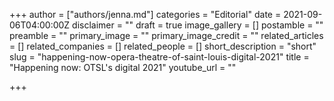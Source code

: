 +++
author = ["authors/jenna.md"]
categories = "Editorial"
date = 2021-09-06T04:00:00Z
disclaimer = ""
draft = true
image_gallery = []
postamble = ""
preamble = ""
primary_image = ""
primary_image_credit = ""
related_articles = []
related_companies = []
related_people = []
short_description = "short"
slug = "happening-now-opera-theatre-of-saint-louis-digital-2021"
title = "Happening now: OTSL's digital 2021"
youtube_url = ""

+++
